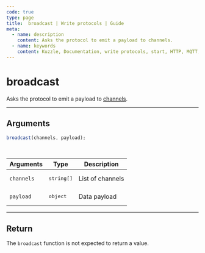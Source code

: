 ```yaml
---
code: true
type: page
title:  broadcast | Write protocols | Guide
meta:
  - name: description
    content: Asks the protocol to emit a payload to channels.
  - name: keywords
    content: Kuzzle, Documentation, write protocols, start, HTTP, MQTT, broadcast
---
```

# broadcast

Asks the protocol to emit a payload to [channels](/core/2/guides/write-protocols/start-writing-protocols#channels).

---

## Arguments

```js
broadcast(channels, payload);
```

<br/>

| Arguments  | Type                | Description      |
| ---------- | ------------------- | ---------------- |
| `channels` | <pre>string[]</pre> | List of channels |
| `payload`  | <pre>object</pre>   | Data payload     |

---

## Return

The `broadcast` function is not expected to return a value.
